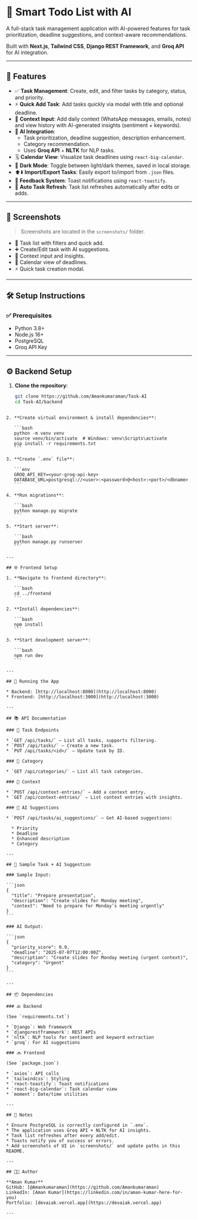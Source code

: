 # 🧠 Smart Todo List with AI

A full-stack task management application with AI-powered features for task prioritization, deadline suggestions, and context-aware recommendations.

Built with **Next.js**, **Tailwind CSS**, **Django REST Framework**, and **Groq API** for AI integration.

---

## 🚀 Features

- ✅ **Task Management**: Create, edit, and filter tasks by category, status, and priority.
- ⚡ **Quick Add Task**: Add tasks quickly via modal with title and optional deadline.
- 🧠 **Context Input**: Add daily context (WhatsApp messages, emails, notes) and view history with AI-generated insights (sentiment + keywords).
- 🤖 **AI Integration**: 
  - Task prioritization, deadline suggestion, description enhancement.
  - Category recommendation.
  - Uses **Groq API** + **NLTK** for NLP tasks.
- 🗓️ **Calendar View**: Visualize task deadlines using `react-big-calendar`.
- 🌙 **Dark Mode**: Toggle between light/dark themes, saved in local storage.
- ⬆️⬇️ **Import/Export Tasks**: Easily export to/import from `.json` files.
- 🔔 **Feedback System**: Toast notifications using `react-toastify`.
- 🔄 **Auto Task Refresh**: Task list refreshes automatically after edits or adds.

---

## 📸 Screenshots

> Screenshots are located in the `screenshots/` folder.

- 📝 Task list with filters and quick add.
- ➕ Create/Edit task with AI suggestions.
- 💬 Context input and insights.
- 📆 Calendar view of deadlines.
- ⚡ Quick task creation modal.

---

## 🛠️ Setup Instructions

### ✅ Prerequisites

- Python 3.8+
- Node.js 16+
- PostgreSQL
- Groq API Key

---

## ⚙️ Backend Setup

1. **Clone the repository**:

   ```bash
   git clone https://github.com/Amankumaraman/Task-AI
   cd Task-AI/backend
````

2. **Create virtual environment & install dependencies**:

   ```bash
   python -m venv venv
   source venv/bin/activate  # Windows: venv\Scripts\activate
   pip install -r requirements.txt
   ```

3. **Create `.env` file**:

   ```env
   GROQ_API_KEY=<your-groq-api-key>
   DATABASE_URL=postgresql://<user>:<password>@<host>:<port>/<dbname>
   ```

4. **Run migrations**:

   ```bash
   python manage.py migrate
   ```

5. **Start server**:

   ```bash
   python manage.py runserver
   ```

---

## 🌐 Frontend Setup

1. **Navigate to frontend directory**:

   ```bash
   cd ../frontend
   ```

2. **Install dependencies**:

   ```bash
   npm install
   ```

3. **Start development server**:

   ```bash
   npm run dev
   ```

---

## 🧪 Running the App

* Backend: [http://localhost:8000](http://localhost:8000)
* Frontend: [http://localhost:3000](http://localhost:3000)

---

## 📚 API Documentation

### 🧾 Task Endpoints

* `GET /api/tasks/` — List all tasks, supports filtering.
* `POST /api/tasks/` — Create a new task.
* `PUT /api/tasks/<id>/` — Update task by ID.

### 📂 Category

* `GET /api/categories/` — List all task categories.

### 💬 Context

* `POST /api/context-entries/` — Add a context entry.
* `GET /api/context-entries/` — List context entries with insights.

### 🤖 AI Suggestions

* `POST /api/tasks/ai_suggestions/` — Get AI-based suggestions:

  * Priority
  * Deadline
  * Enhanced description
  * Category

---

## 🧪 Sample Task + AI Suggestion

### Sample Input:

```json
{
  "title": "Prepare presentation",
  "description": "Create slides for Monday meeting",
  "context": "Need to prepare for Monday’s meeting urgently"
}
```

### AI Output:

```json
{
  "priority_score": 0.9,
  "deadline": "2025-07-07T12:00:00Z",
  "description": "Create slides for Monday meeting (urgent context)",
  "category": "Urgent"
}
```

---

## 📦 Dependencies

### 🔙 Backend

(See `requirements.txt`)

* `Django`: Web framework
* `djangorestframework`: REST APIs
* `nltk`: NLP tools for sentiment and keyword extraction
* `groq`: For AI suggestions

### 🔜 Frontend

(See `package.json`)

* `axios`: API calls
* `tailwindcss`: Styling
* `react-toastify`: Toast notifications
* `react-big-calendar`: Task calendar view
* `moment`: Date/time utilities

---

## 📝 Notes

* Ensure PostgreSQL is correctly configured in `.env`.
* The application uses Groq API + NLTK for AI insights.
* Task list refreshes after every add/edit.
* Toasts notify you of success or errors.
* Add screenshots of UI in `screenshots/` and update paths in this README.

---

## 👨‍💻 Author

**Aman Kumar**
GitHub: [@Amankumaraman](https://github.com/Amankumaraman)
LinkedIn: [Aman Kumar](https://linkedin.com/in/aman-kumar-here-for-you)
Portfolio: [devaiak.vercel.app](https://devaiak.vercel.app)

---

